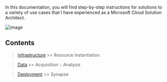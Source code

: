 In this documentation, you will find step-by-step instructions for solutions to a variety of use cases that I have experienced as a Microsoft Cloud Solution Architect.

![image](https://user-images.githubusercontent.com/44923999/185972867-64465cc3-0769-4045-bc5d-672f573854c7.png)

## Contents
> [Infrastructure](Infrastructure.md) >> Resource Instantiation

> [Data](Data.md) >> Acquisition :: Analysis

> [Deployment](Deployment.md) >> Synapse
